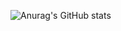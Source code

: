 ![Anurag's GitHub stats](https://github-readme-stats.vercel.app/api?username=nd13d1&show_icons=true&theme=neon&include_all_commist=True)
